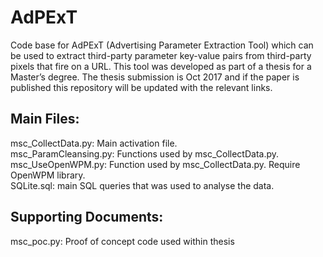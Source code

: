 # AdPExT
Code base for AdPExT (Advertising Parameter Extraction Tool) which can be used to extract third-party parameter key-value pairs from third-party pixels that fire on a URL.
This tool was developed as part of a thesis for a Master’s degree. The thesis submission is Oct 2017 and if the paper is published this repository will be updated with the relevant links.

Main Files:
-----------
msc_CollectData.py: Main activation file.  
msc_ParamCleansing.py: Functions used by msc_CollectData.py.  
msc_UseOpenWPM.py: Function used by msc_CollectData.py. Require OpenWPM library.  
SQLite.sql: main SQL queries that was used to analyse the data.  

Supporting Documents:
---------------------
msc_poc.py: Proof of concept code used within thesis
